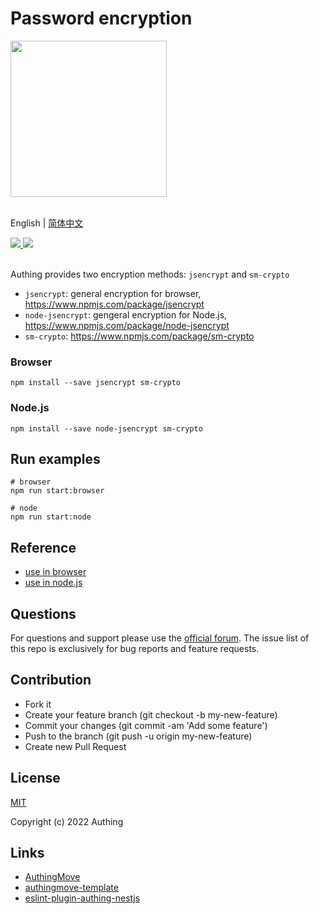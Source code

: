 # Password encryption

<div>
  <img width="250" src="https://files.authing.co/authing-console/authing-logo-new-20210924.svg" />
</div>

<br />

English | [简体中文](https://github.com/Authing/password-encryption/blob/main/README-zh_CN.md)

<div>
  <a href="https://forum.authing.cn/" target="_blank">
    <img src="https://img.shields.io/badge/chat-forum-blue" />
  </a>
  <a href="https://github.com/Authing/password-encryption" target="_blank">
    <img src="https://img.shields.io/badge/License-MIT-success" />
  </a>
</div>

<br />

Authing provides two encryption methods: `jsencrypt` and `sm-crypto`

- `jsencrypt`: general encryption for browser, https://www.npmjs.com/package/jsencrypt
- `node-jsencrypt`: gengeral encryption for Node.js, https://www.npmjs.com/package/node-jsencrypt
- `sm-crypto`: https://www.npmjs.com/package/sm-crypto

### Browser

``` shell
npm install --save jsencrypt sm-crypto
```

### Node.js

``` shell
npm install --save node-jsencrypt sm-crypto
```
## Run examples
``` shell
# browser
npm run start:browser

# node
npm run start:node
```

## Reference

- [use in browser](./browser/lib.js)
- [use in node.js](./node/lib.js)

## Questions

For questions and support please use the [official forum](https://forum.authing.cn/). The issue list of this repo is exclusively for bug reports and feature requests.

## Contribution

- Fork it
- Create your feature branch (git checkout -b my-new-feature)
- Commit your changes (git commit -am 'Add some feature')
- Push to the branch (git push -u origin my-new-feature)
- Create new Pull Request

## License

[MIT](https://github.com/Authing/password-encryption/blob/main/LICENSE)

Copyright (c) 2022 Authing

## Links

- [AuthingMove](https://github.com/Authing/AuthingMove)
- [authingmove-template](https://github.com/Authing/authingmove-template)
- [eslint-plugin-authing-nestjs](https://github.com/authing/eslint-plugin-authing-nestjs/)
